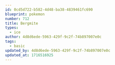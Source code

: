 ```yaml
---
id: 0cd5d722-b582-4d48-ba38-4839461fc690
blueprint: pokemon
number: 712
title: Bergmite
types:
  - ice
author: 4d8d6ede-5963-429f-9c2f-74b897007e0c
tags:
  - basic
updated_by: 4d8d6ede-5963-429f-9c2f-74b897007e0c
updated_at: 1716516925
---
```

